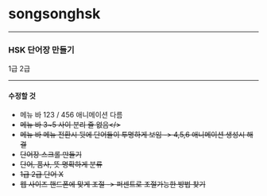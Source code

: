 # songsonghsk
----
### HSK 단어장 만들기 

1급 
2급 



----
#### 수정할 것 

* 메뉴 바 123 / 456 애니메이션 다름 
* <s>메뉴 바 3~5 사이 분리 줄 없음</>
* 메뉴 바 메뉴 전환시 뒷에 단어들이 투명하게 보임 -> 4,5,6 애니메이션 생성시 해결 
* 단어장 스크롤 만들기 
* 단어, 품사, 뜻 명확하게 분류 
* 1급 2급 단어 X
* 웹 사이즈 핸드폰에 맞게 조절 -> 퍼센트로 조절가능한 방법 찾기 
